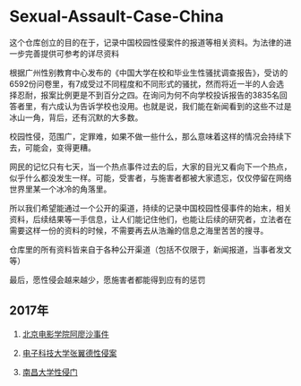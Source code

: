 # Sexual-Assault-Case-China

这个仓库创立的目的在于，记录中国校园性侵案件的报道等相关资料。为法律的进一步完善提供可参考的详尽资料

根据广州性别教育中心发布的《中国大学在校和毕业生性骚扰调查报告》，受访的6592份问卷里，有7成受过不同程度和不同形式的骚扰，然而将近一半的人会选择忍耐，报案比例更是不到百分之四。在询问为何不向学校投诉报告的3835名回答者里，有六成认为告诉学校也没用。也就是说，我们能在新闻看到的这些不过是冰山一角，背后，还有沉默的大多数。

校园性侵，范围广，定罪难，如果不做一些什么，那么意味着这样的情况会持续下去，可能会，变得更糟。

网民的记忆只有七天，当一个热点事件过去的后，大家的目光又看向下一个热点，似乎什么都没发生一样。可能，受害者，与施害者都被大家遗忘，仅仅停留在网络世界里某一个冰冷的角落里。

所以我们希望能通过一个公开的渠道，持续的记录中国校园性侵事件的始末，相关资料，后续结果等一手信息，让人们能记住他们，也能让后续的研究者，立法者在需要这样一份的资料的时候，不需要再去从浩瀚的信息之海里苦苦的搜寻。

仓库里的所有资料皆来自于各种公开渠道（包括不仅限于，新闻报道，当事者发文等）

最后，愿性侵会越来越少，愿施害者都能得到应有的惩罚

## 2017年

1. [北京电影学院阿廖沙事件](2017/北京电影学院阿廖沙事件)

2. [电子科技大学张翼德性侵案](2017/电子科技大学张翼德)

3. [南昌大学性侵门](2017/南昌大学周斌)